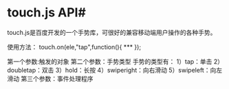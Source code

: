 # touch.js API#

touch.js是百度开发的一个手势库，可很好的兼容移动端用户操作的各种手势。

使用方法：
touch.on(ele,"tap",function(){
	***
});

第一个参数:触发的对象
第二个参数：手势类型
	手势的类型有：
		1）tap：单击
		2）doubletap：双击
		3）hold：长按
		4）swiperight：向右滑动
		5）swipeleft：向左滑动
第三个参数：事件处理程序
	